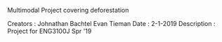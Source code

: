 Multimodal Project covering deforestation

Creators    : Johnathan Bachtel
              Evan Tieman
Date        : 2-1-2019
Description : Project for ENG3100J Spr '19
